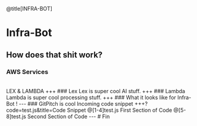 @title[INFRA-BOT]
# Infra-Bot
How does that shit work?
---
### AWS Services
<br>
LEX & LAMBDA
+++
### Lex
Lex is super cool AI stuff.
+++
### Lambda
Lambda is super cool processing stuff.
+++
### What it looks like for Infra-Bot
!
---
### GitPitch is cool
Incoming code snippet
+++?code=test.js&title=Code Snippet
@[1-4]test.js First Section of Code
@[5-8]test.js Second Section of Code
---
# Fin